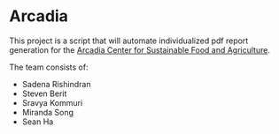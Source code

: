 # Arcadia

This project is a script that will automate individualized pdf report generation for the [Arcadia Center for Sustainable Food and Agriculture](http://arcadiafood.org).

The team consists of:
- Sadena Rishindran
- Steven Berit
- Sravya Kommuri
- Miranda Song
- Sean Ha
